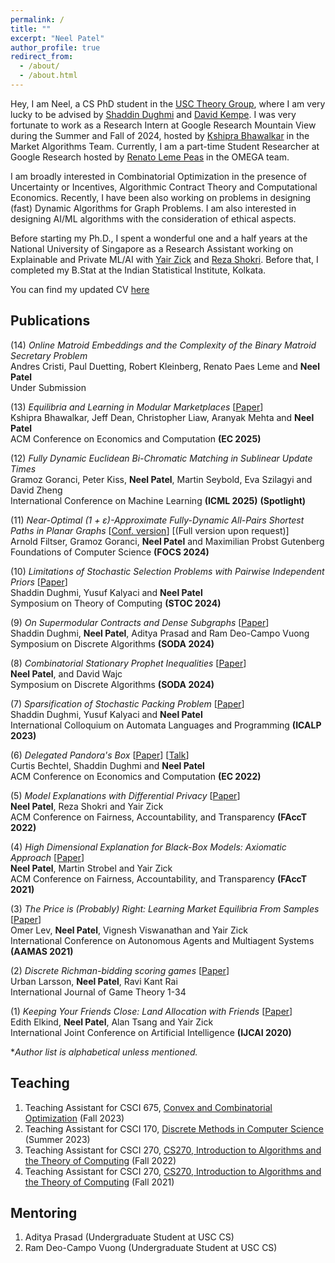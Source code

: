 ```yaml
---
permalink: /
title: ""
excerpt: "Neel Patel"
author_profile: true
redirect_from: 
  - /about/
  - /about.html
---
```


Hey, I am Neel, a CS PhD student in the [USC Theory Group](https://viterbi-web.usc.edu/~cstheory/), where I am very lucky to be advised by [Shaddin Dughmi](http://viterbi-web.usc.edu/~shaddin/) and [David Kempe](http://david-kempe.com). I was very fortunate to work as a Research Intern at Google Research Mountain View during the Summer and Fall of 2024, hosted by [Kshipra Bhawalkar](https://research.google/people/kshiprabhawalkar/?&type=google) in the Market Algorithms Team. Currently, I am a part-time Student Researcher at Google Research hosted by [Renato Leme Peas](https://www.renatoppl.com/) in the OMEGA team.

I am broadly interested in Combinatorial Optimization in the presence of Uncertainty or Incentives, Algorithmic Contract Theory and Computational Economics. Recently, I have been also working on problems in designing (fast) Dynamic Algorithms for Graph Problems. I am also interested in designing AI/ML algorithms with the consideration of ethical aspects. 

Before starting my Ph.D., I spent a wonderful one and a half years at the National University of Singapore as a Research Assistant working on Explainable and Private ML/AI with [Yair Zick](https://people.cs.umass.edu/~yzick/) and [Reza Shokri](https://www.comp.nus.edu.sg/~reza/). Before that, I completed my B.Stat at the Indian Statistical Institute, Kolkata. 

You can find my updated CV [here](https://drive.google.com/file/d/1LSaYkWomUXISNafbliN7Eix36_nQEQ0N/view?usp=drive_link)

## Publications
(14) *Online Matroid Embeddings and the Complexity of the Binary Matroid Secretary Problem*   
Andres Cristi, Paul Duetting, Robert Kleinberg, Renato Paes Leme and **Neel Patel**  
Under Submission

(13) *Equilibria and Learning in Modular Marketplaces* [[Paper](https://arxiv.org/pdf/2502.20346)]   
Kshipra Bhawalkar, Jeff Dean,  Christopher Liaw,  Aranyak Mehta  and **Neel Patel**   
ACM Conference on Economics and Computation **(EC 2025)**

(12) *Fully Dynamic Euclidean Bi-Chromatic Matching in Sublinear Update Times*  
Gramoz Goranci, Peter Kiss, **Neel Patel**, Martin Seybold,  Eva Szilagyi and David Zheng   
International Conference on Machine Learning **(ICML 2025)**  **(Spotlight)**

(11) *Near-Optimal (1 + ε)-Approximate Fully-Dynamic All-Pairs Shortest Paths in Planar Graphs* [[Conf. version](https://www.computer.org/csdl/proceedings-article/focs/2024/167400c078/22gF2XyGxRS)] [(Full version upon request)]    
Arnold Filtser, Gramoz Goranci, **Neel Patel** and Maximilian Probst Gutenberg    
Foundations of Computer Science **(FOCS 2024)**

(10) *Limitations of Stochastic Selection Problems with Pairwise Independent Priors* [[Paper](https://arxiv.org/abs/2310.05240)]  
Shaddin Dughmi, Yusuf Kalyaci and **Neel Patel**    
Symposium on Theory of Computing **(STOC 2024)**

(9) *On Supermodular Contracts and Dense Subgraphs* [[Paper](https://arxiv.org/abs/2308.07473)]  
Shaddin Dughmi,  **Neel Patel**, Aditya Prasad and Ram Deo-Campo Vuong  
Symposium on Discrete Algorithms **(SODA 2024)**

(8) *Combinatorial Stationary Prophet Inequalities* [[Paper](https://arxiv.org/abs/2312.08245)]  
**Neel Patel**, and David Wajc  
Symposium on Discrete Algorithms **(SODA 2024)** 

(7) *Sparsification of Stochastic Packing Problem* [[Paper](https://arxiv.org/abs/2211.07829)]  
Shaddin Dughmi, Yusuf Kalyaci and **Neel Patel**  
International Colloquium on Automata Languages and Programming **(ICALP 2023)**

(6) *Delegated Pandora's Box* [[Paper](https://arxiv.org/pdf/2202.10382)] [[Talk](https://www.youtube.com/watch?v=1KRA8vNailA)]       
Curtis Bechtel, Shaddin Dughmi and **Neel Patel**  
ACM Conference on Economics and Computation **(EC 2022)**

(5) *Model Explanations with Differential Privacy* [[Paper](https://dl.acm.org/doi/10.1145/3531146.3533235)]  
**Neel Patel**, Reza Shokri and Yair Zick  
ACM Conference on Fairness, Accountability, and Transparency **(FAccT 2022)**

(4) *High Dimensional Explanation for Black-Box Models: Axiomatic Approach* [[Paper](https://dl.acm.org/doi/10.1145/3442188.3445903)]    
**Neel Patel**, Martin Strobel and Yair Zick    
ACM Conference on Fairness, Accountability, and Transparency **(FAccT 2021)**

(3) *The Price is (Probably) Right: Learning Market Equilibria From Samples* [[Paper](https://www.ifaamas.org/Proceedings/aamas2021/pdfs/p755.pdf)]    
Omer Lev, **Neel Patel**, Vignesh Viswanathan and Yair Zick    
International Conference on Autonomous Agents and Multiagent Systems **(AAMAS 2021)**

(2) *Discrete Richman-bidding scoring games* [[Paper](https://arxiv.org/abs/2003.05635)]   
Urban Larsson, **Neel Patel**, Ravi Kant Rai   
International Journal of Game Theory 1-34 

(1) *Keeping Your Friends Close: Land Allocation with Friends* [[Paper](https://arxiv.org/abs/2003.03558)]   
Edith Elkind, **Neel Patel**,  Alan Tsang and Yair Zick     
International Joint Conference on Artificial Intelligence **(IJCAI 2020)**

**Author list is alphabetical unless mentioned.*

## Teaching

1. Teaching Assistant for CSCI 675, [Convex and Combinatorial Optimization](https://viterbi-web.usc.edu/~shaddin/cs675fa23/index.html) (Fall 2023)
2. Teaching Assistant for CSCI 170, [Discrete Methods in Computer Science](https://viterbi-web.usc.edu/~shaddin/cs170su23/index.html) (Summer 2023)  
3. Teaching Assistant for CSCI 270, [CS270, Introduction to Algorithms and the Theory of Computing](https://bytes.usc.edu/cs270/) (Fall 2022)
4. Teaching Assistant for CSCI 270, [CS270, Introduction to Algorithms and the Theory of Computing](https://viterbi-web.usc.edu/~shaddin/cs270fa21/index.html) (Fall 2021)

## Mentoring 
1. Aditya Prasad (Undergraduate Student at USC CS)
2. Ram Deo-Campo Vuong (Undergraduate Student at USC CS)
